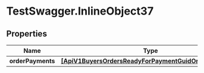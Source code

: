 # TestSwagger.InlineObject37

## Properties

Name | Type | Description | Notes
------------ | ------------- | ------------- | -------------
**orderPayments** | [**[ApiV1BuyersOrdersReadyForPaymentGuidOrderPayments]**](ApiV1BuyersOrdersReadyForPaymentGuidOrderPayments.md) |  | [optional] 


